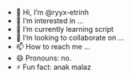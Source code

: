 - 👋 Hi, I’m @ryyx-etrinh
- 👀 I’m interested in ...
- 🌱 I’m currently learning script
- 💞️ I’m looking to collaborate on ...
- 📫 How to reach me ...
- 😄 Pronouns: no.
- ⚡ Fun fact: anak malaz

<!---
ryyx-etrinh/ryyx-etrinh is a ✨ special ✨ repository because its `README.md` (this file) appears on your GitHub profile.
You can click the Preview link to take a look at your changes.
--->

